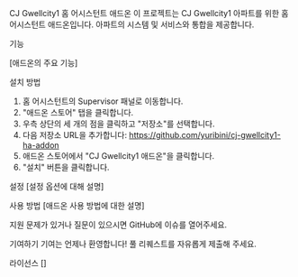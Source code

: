CJ Gwellcity1 홈 어시스턴트 애드온
이 프로젝트는 CJ Gwellcity1 아파트를 위한 홈 어시스턴트 애드온입니다. 아파트의 시스템 및 서비스와 통합을 제공합니다.

기능

[애드온의 주요 기능]

설치 방법

1. 홈 어시스턴트의 Supervisor 패널로 이동합니다.
2. "애드온 스토어" 탭을 클릭합니다.
3. 우측 상단의 세 개의 점을 클릭하고 "저장소"를 선택합니다.
4. 다음 저장소 URL을 추가합니다: https://github.com/yuribini/cj-gwellcity1-ha-addon
5. 애드온 스토어에서 "CJ Gwellcity1 애드온"을 클릭합니다.
6. "설치" 버튼을 클릭합니다.

설정
[설정 옵션에 대해 설명]

사용 방법
[애드온 사용 방법에 대한 설명]

지원
문제가 있거나 질문이 있으시면 GitHub에 이슈를 열어주세요.

기여하기
기여는 언제나 환영합니다! 풀 리퀘스트를 자유롭게 제출해 주세요.

라이선스
[]
